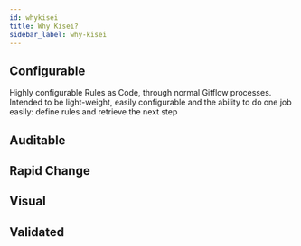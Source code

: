 ```yaml
---
id: whykisei
title: Why Kisei?
sidebar_label: why-kisei
---
```


## Configurable

Highly configurable Rules as Code, through normal Gitflow processes. Intended to be light-weight, easily configurable and the ability to do one job easily: define rules and retrieve the next step

## Auditable

## Rapid Change

## Visual

## Validated
